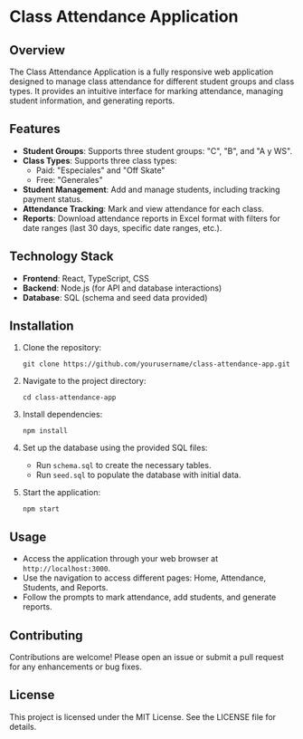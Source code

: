 # Class Attendance Application

## Overview
The Class Attendance Application is a fully responsive web application designed to manage class attendance for different student groups and class types. It provides an intuitive interface for marking attendance, managing student information, and generating reports.

## Features
- **Student Groups**: Supports three student groups: "C", "B", and "A y WS".
- **Class Types**: Supports three class types: 
  - Paid: "Especiales" and "Off Skate"
  - Free: "Generales"
- **Student Management**: Add and manage students, including tracking payment status.
- **Attendance Tracking**: Mark and view attendance for each class.
- **Reports**: Download attendance reports in Excel format with filters for date ranges (last 30 days, specific date ranges, etc.).

## Technology Stack
- **Frontend**: React, TypeScript, CSS
- **Backend**: Node.js (for API and database interactions)
- **Database**: SQL (schema and seed data provided)

## Installation
1. Clone the repository:
   ```
   git clone https://github.com/yourusername/class-attendance-app.git
   ```
2. Navigate to the project directory:
   ```
   cd class-attendance-app
   ```
3. Install dependencies:
   ```
   npm install
   ```
4. Set up the database using the provided SQL files:
   - Run `schema.sql` to create the necessary tables.
   - Run `seed.sql` to populate the database with initial data.

5. Start the application:
   ```
   npm start
   ```

## Usage
- Access the application through your web browser at `http://localhost:3000`.
- Use the navigation to access different pages: Home, Attendance, Students, and Reports.
- Follow the prompts to mark attendance, add students, and generate reports.

## Contributing
Contributions are welcome! Please open an issue or submit a pull request for any enhancements or bug fixes.

## License
This project is licensed under the MIT License. See the LICENSE file for details.